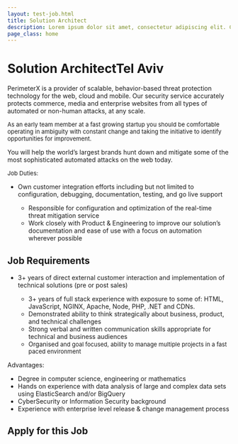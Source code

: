```yaml
---
layout: test-job.html
title: Solution Architect
description: Lorem ipsum dolor sit amet, consectetur adipiscing elit. Curabitur blandit tempus porttitor..
page_class: home
---
```


<h1>Solution Architect<span>Tel Aviv</span></h1>
<div class='job-verbiage'>
    <div class='job-description'>
        <p>PerimeterX is a provider of scalable, behavior-based threat protection technology for the web, cloud and mobile. Our security service accurately protects commerce, media and enterprise websites from all types of automated or non-human attacks, at any scale.<br/></p><p><span style="font-size: 13px;">As an early team member at a fast growing startup you should be comfortable operating in ambiguity with constant change and taking the initiative to identify opportunities for improvement.</span><br/></p><p><span id="docs-internal-guid-5003a0f2-ff6b-8744-c338-0d1f966b3048">You will help the world’s largest brands hunt down and mitigate some of the most sophisticated automated attacks on the web today.</span></p><p><span style="font-size: 13px;">Job Duties:</span><br/></p><ul><li>Own customer integration efforts including but not limited to configuration, debugging, documentation, testing, and go live support</li><ul><li dir="ltr">Responsible for configuration and optimization of the real-time threat mitigation service</li><li dir="ltr">Work closely with Product &amp; Engineering to improve our solution’s documentation and ease of use with a focus on automation wherever possible</li></ul></ul>
    </div>
    <div class='job-requirements'>
        <h2>Job Requirements</h2>
        <ul><li>3+ years of direct external customer interaction and implementation of technical solutions (pre or post sales)</li><ul><li dir="ltr">3+ years of full stack experience with exposure to some of: HTML, JavaScript, NGINX, Apache, Node, PHP, .NET and CDNs.</li><li dir="ltr">Demonstrated ability to think strategically about business, product, and technical challenges</li><li dir="ltr">Strong verbal and written communication skills appropriate for technical and business audiences</li><li dir="ltr">Organised<span style="font-size: 13px;"> and goal focused, ability to manage multiple projects in a fast paced environment</span></li></ul></ul><p>Advantages:</p><ul><li dir="ltr">Degree in computer science, engineering or mathematics</li><li dir="ltr">Hands on experience with data analysis of large and complex data sets using ElasticSearch and/or BigQuery</li><li dir="ltr">CyberSecurity or Information Security background</li><li dir="ltr">Experience with enterprise level release &amp; change management process</li></ul>
    </div>
</div>
<div class='job-application'>
    <h2>Apply for this Job</h2>
    <script type='comeet-applyform' data-position-uid='40.40F'></script>
</div>